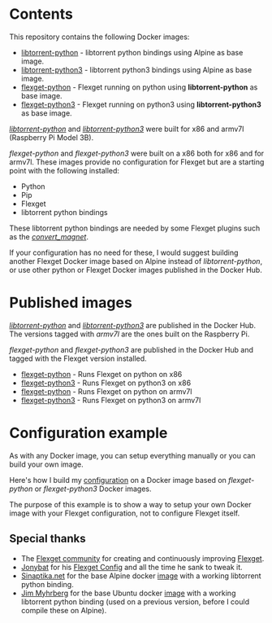 # Contents
This repository contains the following Docker images:
- [libtorrent-python](https://hub.docker.com/r/anthonyguerreiro/libtorrent-python/) - libtorrent python bindings using Alpine as base image.
- [libtorrent-python3](https://hub.docker.com/r/anthonyguerreiro/libtorrent-python3/) - libtorrent python3 bindings using Alpine as base image.
- [flexget-python](https://hub.docker.com/r/anthonyguerreiro/flexget-python/) - Flexget running on python using **libtorrent-python** as base image.
- [flexget-python3](https://hub.docker.com/r/anthonyguerreiro/flexget-python3/) - Flexget running on python3 using **libtorrent-python3** as base image.

*[libtorrent-python](https://hub.docker.com/r/anthonyguerreiro/libtorrent-python/tags/)* and *[libtorrent-python3](https://hub.docker.com/r/anthonyguerreiro/libtorrent-python3/tags/)* were built for x86 and armv7l (Raspberry Pi Model 3B).

*flexget-python* and *flexget-python3* were built on a x86 both for x86 and for armv7l.
These images provide no configuration for Flexget but are a starting point with the following installed:
- Python
- Pip
- Flexget
- libtorrent python bindings

These libtorrent python bindings are needed by some Flexget plugins such as the *[convert_magnet](https://github.com/Flexget/Flexget/blob/develop/flexget/plugins/modify/convert_magnet.py)*.

If your configuration has no need for these, I would suggest building another Flexget Docker image based on Alpine instead of *libtorrent-python*,
or use other python or Flexget Docker images published in the Docker Hub.

# Published images 

*[libtorrent-python](https://hub.docker.com/r/anthonyguerreiro/libtorrent-python/)* and *[libtorrent-python3](https://hub.docker.com/r/anthonyguerreiro/libtorrent-python3/)* are published in the Docker Hub. The versions tagged with *armv7l* are the ones built on the Raspberry Pi.

*flexget-python* and *flexget-python3* are published in the Docker Hub and tagged with the Flexget version installed.
- [flexget-python](https://hub.docker.com/r/anthonyguerreiro/flexget-python/tags/) - Runs Flexget on python on x86
- [flexget-python3](https://hub.docker.com/r/anthonyguerreiro/flexget-python3/tags/) - Runs Flexget on python3 on x86
- [flexget-python](https://hub.docker.com/r/anthonyguerreiro/flexget-python-armv7l/tags/) - Runs Flexget on python on armv7l
- [flexget-python3](https://hub.docker.com/r/anthonyguerreiro/flexget-python3-armv7l/tags/) - Runs Flexget on python3 on armv7l

# Configuration example

As with any Docker image, you can setup everything manually or you can build your own image.

Here's how I build my [configuration](https://github.com/AnthonyGuerreiro/flexget-docker-config/) on a Docker image based  on *flexget-python* or *flexget-python3* Docker images.

The purpose of this example is to show a way to setup your own Docker image with your Flexget configuration, not to configure Flexget itself.


## Special thanks
- The [Flexget community](https://flexget.com/) for creating and continuously improving [Flexget](https://github.com/Flexget/Flexget).
- [Jonybat](https://github.com/Jonybat) for his [Flexget Config](https://github.com/Jonybat/flexget_config) and all the time he sank to tweak it.
- [Sinaptika.net](https://github.com/git-sinaptika) for the base Alpine docker [image](https://github.com/git-sinaptika/libtorrent) with a working libtorrent python binding.
- [Jim Myhrberg](https://github.com/jimeh) for the base Ubuntu docker [image](https://github.com/jimeh/docker-flexget) with a working libtorrent python binding (used on a previous version, before I could compile these on Alpine).